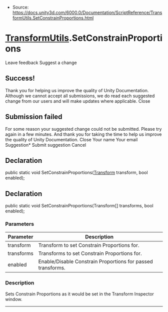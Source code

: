 * Source: https://docs.unity3d.com/6000.0/Documentation/ScriptReference/TransformUtils.SetConstrainProportions.html

#  [TransformUtils](https://docs.unity3d.com/6000.0/Documentation/ScriptReference/TransformUtils.html).SetConstrainProportions
Leave feedback
Suggest a change
## Success!
Thank you for helping us improve the quality of Unity Documentation. Although we cannot accept all submissions, we do read each suggested change from our users and will make updates where applicable.
Close
## Submission failed
For some reason your suggested change could not be submitted. Please <a>try again</a> in a few minutes. And thank you for taking the time to help us improve the quality of Unity Documentation.
Close
Your name Your email Suggestion* Submit suggestion
Cancel
## Declaration
public static void SetConstrainProportions([Transform](https://docs.unity3d.com/6000.0/Documentation/ScriptReference/Transform.html) transform, bool enabled); 
## Declaration
public static void SetConstrainProportions(Transform[] transforms, bool enabled); 
### Parameters
Parameter | Description  
---|---  
transform | Transform to set Constrain Proportions for.  
transforms | Transforms to set Constrain Proportions for.  
enabled | Enable/Disable Constrain Proportions for passed transforms.  
### Description
Sets Constrain Proportions as it would be set in the Transform Inspector window.
* * *
